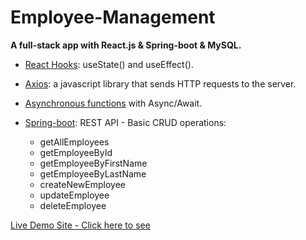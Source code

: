 <h1>Employee-Management</h1>
<p><strong>A full-stack app with React.js & Spring-boot & MySQL.</strong> </p>


<ul>

<li><ins>React Hooks</ins>: useState() and useEffect().</li>

<li><p><ins>Axios</ins>: a javascript library that sends HTTP requests to the server.</p></li>

<li><ins>Asynchronous functions</ins> with Async/Await.</li>

<li><p><ins>Spring-boot</ins>: REST API - Basic CRUD operations:</p>
    <ul>
        <li> getAllEmployees </li>
        <li> getEmployeeById</li>
        <li> getEmployeeByFirstName</li>
        <li> getEmployeeByLastName</li>
        <li> createNewEmployee</li>
        <li> updateEmployee</li>
        <li> deleteEmployee</li>
    </ul>
</li>
</ul>

<a href="https://employee-management.herokuapp.com/">Live Demo Site  - Click here to see <a/>


